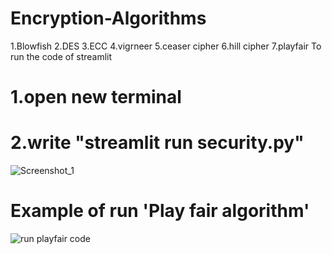 # Encryption-Algorithms
1.Blowfish 2.DES 3.ECC 4.vigrneer 5.ceaser cipher 6.hill cipher 7.playfair
To run the code of streamlit 
# 1.open new terminal 
# 2.write "streamlit run security.py"

![Screenshot_1](https://github.com/abdulrahman6322/Encryption-Algorithms/assets/116524090/ad0f58d3-45a4-4a35-8665-4aba740e559c)

# Example of run 'Play fair algorithm'
![run playfair code](https://github.com/abdulrahman6322/Encryption-Algorithms/assets/116524090/a4d40f69-260f-4321-b979-509e71f7f1e9)


